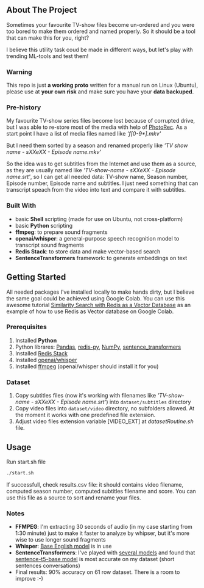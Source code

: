 ## About The Project
<p>Sometimes your favourite TV-show files become un-ordered and you were too bored to make them ordered and named properly. 
So it should be a tool that can make this for you, right?
<p>I believe this utility task coud be made in different ways, but let's play with trending ML-tools and test them!

### Warning
This repo is just <b>a working proto</b> written for a manual run on Linux (Ubuntu), please use at <b>your own risk</b> and make sure you have your <b>data backuped</b>.

### Pre-history
<p>My favourite TV-show series files become lost because of corrupted drive, but I was able to re-store most of the media with help of <a href='https://en.wikipedia.org/wiki/PhotoRec'>PhotoRec</a>. As a start point I have a list of media files named like <i>'f[0-9*].mkv'</i>

But I need them sorted by a season and renamed properly like <i>'TV show name - sXXeXX - Episode name.mkv'</i>

So the idea was to get subtitles from the Internet and use them as a source, as they are usually named like <i>'TV-show-name - sXXeXX - Episode name.srt'</i>, so I can get all needed data: TV-show name, Season number, Episode number, Episode name and subtitles. I just need something that can transcript speach from the video into text and compare it with subtitles.

### Built With

* basic <b>Shell</b> scripting (made for use on Ubuntu, not cross-platform)
* basic <b>Python</b> scripting
* <b>ffmpeg</b>: to prepare sound fragments
* <b>openai/whisper</b>: a general-purpose speech recognition model to transcript sound fragments
* <b>Redis Stack</b>: to store data and make vector-based search
* <b>SentenceTransformers</b> framework: to generate embeddings on text


## Getting Started

All needed packages I've installed locally to make hands dirty, but I believe the same goal could be achieved using Google Colab. You can use this awesome tutorial [Similarity Search with Redis as a Vector Database](https://github.com/RedisVentures/redis-vss-getting-started/blob/main/vector_similarity_with_redis.ipynb) as an example of how to use Redis as Vector database on Google Colab.

### Prerequisites

1. Installed <b>Python</b>
2. Python librares: [Pandas](https://pandas.pydata.org/getting_started.html), [redis-py](https://redis-py.readthedocs.io/en/stable/), [NumPy](https://numpy.org/install/), [sentence_transformers](https://www.sbert.net/docs/installation.html)
3. Installed [Redis Stack](https://redis.io/docs/install/install-stack/)
4. Installed [openai/whisper](https://github.com/openai/whisper)
5. Installed [ffmpeg](https://ffmpeg.org/download.html) (openai/whisper should install it for you)

### Dataset

1. Copy subtitles files (now it's working with filenames like <i>'TV-show-name - sXXeXX - Episode name.srt'</i>) into <code>dataset/subtitles</code> directory
2. Copy video files into <code>dataset/video</code> directory, no subfolders allowed. At the moment it works with one predefined file extension.
3. Adjust video files extension variable [VIDEO_EXT] at <i>datasetRoutine.sh</i> file.

## Usage

Run start.sh file
   ```sh
   ./start.sh
   ```

If successfull, check results.csv file: it should contains video filename, computed season number, computed subtitles filename and score. You can use this file as a source to sort and rename your files.

### Notes

* <b>FFMPEG</b>: I'm extracting 30 seconds of audio (in my case starting from 1:30 minute) just to make it faster to analyze by whipser, but it's more wise to use longer sound fragments
* <b>Whisper</b>: [Base English model](https://github.com/openai/whisper?tab=readme-ov-file#available-models-and-languages) is in use
* <b>SentenceTransformers</b>: I've played with [several models](https://huggingface.co/sentence-transformers) and found that [sentence-t5-base model](https://www.sbert.net/docs/pretrained_models.html) is most accurate on my dataset (short sentences conversations)
* Final results: 90% accuracy on 61 row dataset. There is a room to improve :-)
